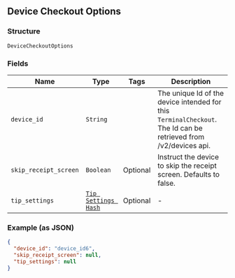 ## Device Checkout Options

### Structure

`DeviceCheckoutOptions`

### Fields

| Name | Type | Tags | Description |
|  --- | --- | --- | --- |
| `device_id` | `String` |  | The unique Id of the device intended for this `TerminalCheckout`.<br>The Id can be retrieved from /v2/devices api. |
| `skip_receipt_screen` | `Boolean` | Optional | Instruct the device to skip the receipt screen. Defaults to false. |
| `tip_settings` | [`Tip Settings Hash`](/doc/models/tip-settings.md) | Optional | - |

### Example (as JSON)

```json
{
  "device_id": "device_id6",
  "skip_receipt_screen": null,
  "tip_settings": null
}
```

